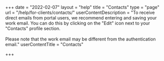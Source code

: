 +++
date = "2022-02-07"
layout = "help"
title = "Contacts"
type = "page"
url = "/help/for-clients/contacts/"
userContentDescription = "To receive direct emails from portal users, we recommend entering and saving your work email. You can do this by clicking on the \"Edit\" icon next to your \"Contacts\" profile section.<br><br>Please note that the work email may be different from the authentication email."
userContentTitle = "Contacts"

+++
